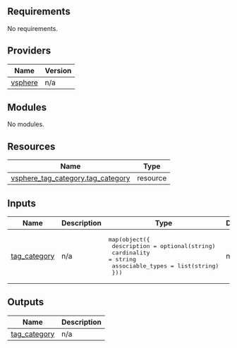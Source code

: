 ## Requirements

No requirements.

## Providers

| Name | Version |
|------|---------|
| <a name="provider_vsphere"></a> [vsphere](#provider\_vsphere) | n/a |

## Modules

No modules.

## Resources

| Name | Type |
|------|------|
| [vsphere_tag_category.tag_category](https://registry.terraform.io/providers/hashicorp/vsphere/latest/docs/resources/tag_category) | resource |

## Inputs

| Name | Description | Type | Default | Required |
|------|-------------|------|---------|:--------:|
| <a name="input_tag_category"></a> [tag\_category](#input\_tag\_category) | n/a | <pre>map(object({<br>    description      = optional(string)<br>    cardinality      = string<br>    associable_types = list(string)<br>  }))</pre> | n/a | yes |

## Outputs

| Name | Description |
|------|-------------|
| <a name="output_tag_category"></a> [tag\_category](#output\_tag\_category) | n/a |
